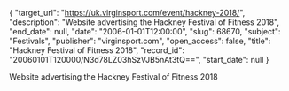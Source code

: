 {
  "target_url": "https://uk.virginsport.com/event/hackney-2018/", 
  "description": "Website advertising the Hackney Festival of Fitness 2018", 
  "end_date": null, 
  "date": "2006-01-01T12:00:00", 
  "slug": 68670, 
  "subject": "Festivals", 
  "publisher": "virginsport.com", 
  "open_access": false, 
  "title": "Hackney Festival of Fitness 2018", 
  "record_id": "20060101T120000/N3d78LZ03hSzVJB5nAt3tQ==", 
  "start_date": null
}

Website advertising the Hackney Festival of Fitness 2018